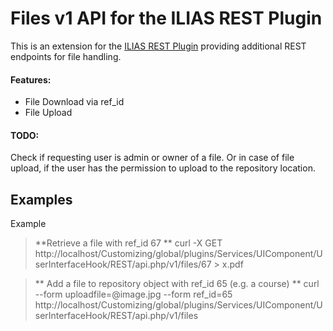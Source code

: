 Files v1 API for the ILIAS REST Plugin
======================================
This is an extension for the [ILIAS REST Plugin](https://github.com/hrz-unimr/RESTPlugin)
providing additional REST endpoints for file handling.

#### Features:
* File Download via ref_id
* File Upload

#### TODO:
Check if requesting user is admin or owner of a file.
Or in case of file upload, if the user has the permission to upload to the repository location.

Examples
---------
Example
> **Retrieve a file with ref_id 67 **
curl -X GET http://localhost/Customizing/global/plugins/Services/UIComponent/UserInterfaceHook/REST/api.php/v1/files/67 > x.pdf

> ** Add a file to repository object with ref_id 65 (e.g. a course) **
curl --form uploadfile=@image.jpg --form ref_id=65 http://localhost/Customizing/global/plugins/Services/UIComponent/UserInterfaceHook/REST/api.php/v1/files

